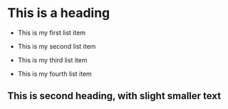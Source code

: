 # This is a heading

- This is my first list item

- This is my second list item

- This is my third list item

- This is my fourth list item

## This is second heading, with slight smaller text